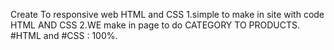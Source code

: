 Create To responsive web HTML and CSS
1.simple to make in site with code HTML AND CSS
2.WE make in page to do CATEGORY TO PRODUCTS. #HTML and #CSS : 100%.

